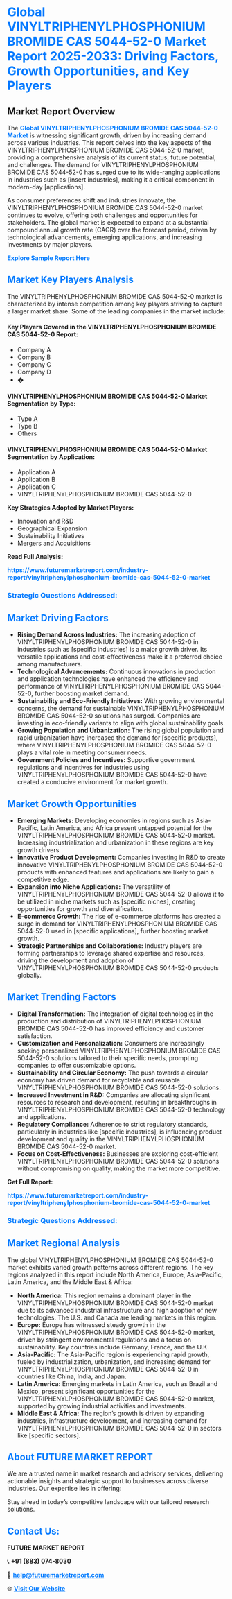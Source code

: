 <h1 style="color: #007BFF;">Global VINYLTRIPHENYLPHOSPHONIUM BROMIDE CAS 5044-52-0 Market Report 2025-2033: Driving Factors, Growth Opportunities, and Key Players</h1>

<section id="overview">
<h2>Market Report Overview</h2>
<p>The <a href="https://www.futuremarketreport.com/industry-report/vinyltriphenylphosphonium-bromide-cas-5044-52-0-market" style="color: #007BFF; text-decoration: none;"><strong>Global VINYLTRIPHENYLPHOSPHONIUM BROMIDE CAS 5044-52-0 Market</strong></a> is witnessing significant growth, driven by increasing demand across various industries. This report delves into the key aspects of the VINYLTRIPHENYLPHOSPHONIUM BROMIDE CAS 5044-52-0 market, providing a comprehensive analysis of its current status, future potential, and challenges. The demand for VINYLTRIPHENYLPHOSPHONIUM BROMIDE CAS 5044-52-0 has surged due to its wide-ranging applications in industries such as [insert industries], making it a critical component in modern-day [applications].</p>
<p>As consumer preferences shift and industries innovate, the VINYLTRIPHENYLPHOSPHONIUM BROMIDE CAS 5044-52-0 market continues to evolve, offering both challenges and opportunities for stakeholders. The global market is expected to expand at a substantial compound annual growth rate (CAGR) over the forecast period, driven by technological advancements, emerging applications, and increasing investments by major players.</p>
</section>

<section id="overview">
<p><a href="https://www.futuremarketreport.com/request-sample/reportId=121135" style="color: #007BFF; text-decoration: none;"><strong>Explore Sample Report Here</strong></a></p>
</section>

<section id="key-players">
<h2 style="color: #007BFF;">Market Key Players Analysis</h2>
<p>The VINYLTRIPHENYLPHOSPHONIUM BROMIDE CAS 5044-52-0 market is characterized by intense competition among key players striving to capture a larger market share. Some of the leading companies in the market include:</p>
<h4>Key Players Covered in the VINYLTRIPHENYLPHOSPHONIUM BROMIDE CAS 5044-52-0 Report:</h4>
<ul><li>Company A</li><li>Company B</li><li>Company C</li><li>Company D</li><li>�</li></ul>
<h4>VINYLTRIPHENYLPHOSPHONIUM BROMIDE CAS 5044-52-0 Market Segmentation by Type:</h4>
<ul><li>Type A</li><li>Type B</li><li>Others</li></ul>

<h4>VINYLTRIPHENYLPHOSPHONIUM BROMIDE CAS 5044-52-0 Market Segmentation by Application:</h4>
<ul><li>Application A</li><li>Application B</li><li>Application C</li><li>VINYLTRIPHENYLPHOSPHONIUM BROMIDE CAS 5044-52-0</li></ul>
<p><strong>Key Strategies Adopted by Market Players:</strong></p>
<ul>
<li>Innovation and R&D</li>
<li>Geographical Expansion</li>
<li>Sustainability Initiatives</li>
<li>Mergers and Acquisitions</li>
</ul>
</section>

<section>
<p><strong>Read Full Analysis: </strong></p><a href="https://www.futuremarketreport.com/industry-report/vinyltriphenylphosphonium-bromide-cas-5044-52-0-market" style="color: #007BFF; text-decoration: none;"><strong>https://www.futuremarketreport.com/industry-report/vinyltriphenylphosphonium-bromide-cas-5044-52-0-market</strong></a>
<h3 style="color: #007BFF;">Strategic Questions Addressed:</h3>
</section>

<section id="driving-factors">
<h2 style="color: #007BFF;">Market Driving Factors</h2>
<ul>
<li><strong>Rising Demand Across Industries:</strong> The increasing adoption of VINYLTRIPHENYLPHOSPHONIUM BROMIDE CAS 5044-52-0 in industries such as [specific industries] is a major growth driver. Its versatile applications and cost-effectiveness make it a preferred choice among manufacturers.</li>
<li><strong>Technological Advancements:</strong> Continuous innovations in production and application technologies have enhanced the efficiency and performance of VINYLTRIPHENYLPHOSPHONIUM BROMIDE CAS 5044-52-0, further boosting market demand.</li>
<li><strong>Sustainability and Eco-Friendly Initiatives:</strong> With growing environmental concerns, the demand for sustainable VINYLTRIPHENYLPHOSPHONIUM BROMIDE CAS 5044-52-0 solutions has surged. Companies are investing in eco-friendly variants to align with global sustainability goals.</li>
<li><strong>Growing Population and Urbanization:</strong> The rising global population and rapid urbanization have increased the demand for [specific products], where VINYLTRIPHENYLPHOSPHONIUM BROMIDE CAS 5044-52-0 plays a vital role in meeting consumer needs.</li>
<li><strong>Government Policies and Incentives:</strong> Supportive government regulations and incentives for industries using VINYLTRIPHENYLPHOSPHONIUM BROMIDE CAS 5044-52-0 have created a conducive environment for market growth.</li>
</ul>
</section>

<section id="growth-opportunities">
<h2 style="color: #007BFF;">Market Growth Opportunities</h2>
<ul>
<li><strong>Emerging Markets:</strong> Developing economies in regions such as Asia-Pacific, Latin America, and Africa present untapped potential for the VINYLTRIPHENYLPHOSPHONIUM BROMIDE CAS 5044-52-0 market. Increasing industrialization and urbanization in these regions are key growth drivers.</li>
<li><strong>Innovative Product Development:</strong> Companies investing in R&D to create innovative VINYLTRIPHENYLPHOSPHONIUM BROMIDE CAS 5044-52-0 products with enhanced features and applications are likely to gain a competitive edge.</li>
<li><strong>Expansion into Niche Applications:</strong> The versatility of VINYLTRIPHENYLPHOSPHONIUM BROMIDE CAS 5044-52-0 allows it to be utilized in niche markets such as [specific niches], creating opportunities for growth and diversification.</li>
<li><strong>E-commerce Growth:</strong> The rise of e-commerce platforms has created a surge in demand for VINYLTRIPHENYLPHOSPHONIUM BROMIDE CAS 5044-52-0 used in [specific applications], further boosting market growth.</li>
<li><strong>Strategic Partnerships and Collaborations:</strong> Industry players are forming partnerships to leverage shared expertise and resources, driving the development and adoption of VINYLTRIPHENYLPHOSPHONIUM BROMIDE CAS 5044-52-0 products globally.</li>
</ul>
</section>

<section id="trending-factors">
<h2 style="color: #007BFF;">Market Trending Factors</h2>
<ul>
<li><strong>Digital Transformation:</strong> The integration of digital technologies in the production and distribution of VINYLTRIPHENYLPHOSPHONIUM BROMIDE CAS 5044-52-0 has improved efficiency and customer satisfaction.</li>
<li><strong>Customization and Personalization:</strong> Consumers are increasingly seeking personalized VINYLTRIPHENYLPHOSPHONIUM BROMIDE CAS 5044-52-0 solutions tailored to their specific needs, prompting companies to offer customizable options.</li>
<li><strong>Sustainability and Circular Economy:</strong> The push towards a circular economy has driven demand for recyclable and reusable VINYLTRIPHENYLPHOSPHONIUM BROMIDE CAS 5044-52-0 solutions.</li>
<li><strong>Increased Investment in R&D:</strong> Companies are allocating significant resources to research and development, resulting in breakthroughs in VINYLTRIPHENYLPHOSPHONIUM BROMIDE CAS 5044-52-0 technology and applications.</li>
<li><strong>Regulatory Compliance:</strong> Adherence to strict regulatory standards, particularly in industries like [specific industries], is influencing product development and quality in the VINYLTRIPHENYLPHOSPHONIUM BROMIDE CAS 5044-52-0 market.</li>
<li><strong>Focus on Cost-Effectiveness:</strong> Businesses are exploring cost-efficient VINYLTRIPHENYLPHOSPHONIUM BROMIDE CAS 5044-52-0 solutions without compromising on quality, making the market more competitive.</li>
</ul>
</section>

<section>
<p><strong>Get Full Report: </strong></p><a href="https://www.futuremarketreport.com/industry-report/vinyltriphenylphosphonium-bromide-cas-5044-52-0-market" style="color: #007BFF; text-decoration: none;"><strong>https://www.futuremarketreport.com/industry-report/vinyltriphenylphosphonium-bromide-cas-5044-52-0-market</strong></a>
<h3 style="color: #007BFF;">Strategic Questions Addressed:</h3>
</section>


<section id="regional-analysis">
<h2 style="color: #007BFF;">Market Regional Analysis</h2>
<p>The global VINYLTRIPHENYLPHOSPHONIUM BROMIDE CAS 5044-52-0 market exhibits varied growth patterns across different regions. The key regions analyzed in this report include North America, Europe, Asia-Pacific, Latin America, and the Middle East & Africa:</p>
<ul>
<li><strong>North America:</strong> This region remains a dominant player in the VINYLTRIPHENYLPHOSPHONIUM BROMIDE CAS 5044-52-0 market due to its advanced industrial infrastructure and high adoption of new technologies. The U.S. and Canada are leading markets in this region.</li>
<li><strong>Europe:</strong> Europe has witnessed steady growth in the VINYLTRIPHENYLPHOSPHONIUM BROMIDE CAS 5044-52-0 market, driven by stringent environmental regulations and a focus on sustainability. Key countries include Germany, France, and the U.K.</li>
<li><strong>Asia-Pacific:</strong> The Asia-Pacific region is experiencing rapid growth, fueled by industrialization, urbanization, and increasing demand for VINYLTRIPHENYLPHOSPHONIUM BROMIDE CAS 5044-52-0 in countries like China, India, and Japan.</li>
<li><strong>Latin America:</strong> Emerging markets in Latin America, such as Brazil and Mexico, present significant opportunities for the VINYLTRIPHENYLPHOSPHONIUM BROMIDE CAS 5044-52-0 market, supported by growing industrial activities and investments.</li>
<li><strong>Middle East & Africa:</strong> The region’s growth is driven by expanding industries, infrastructure development, and increasing demand for VINYLTRIPHENYLPHOSPHONIUM BROMIDE CAS 5044-52-0 in sectors like [specific sectors].</li>
</ul>
</section>

<footer>
<h2 style="color: #007BFF;">About FUTURE MARKET REPORT</h2>
<p>We are a trusted name in market research and advisory services, delivering actionable insights and strategic support to businesses across diverse industries. Our expertise lies in offering:</p>

<p>Stay ahead in today’s competitive landscape with our tailored research solutions.</p>

<h2 style="color: #007BFF;">Contact Us:</h2>
<p><strong>FUTURE MARKET REPORT</strong></p>
<p>📞 <strong>+91 (883) 074-8030</strong></p>
<p>📧 <strong><a href="mailto:help@futuremarketreport.com" style="color: #007BFF;">help@futuremarketreport.com</a></strong></p>
<p>🌐 <strong><a href="https://www.futuremarketreport.com/" style="color: #007BFF;">Visit Our Website</a></strong></p>
</footer>
